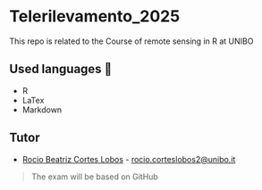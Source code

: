 # Telerilevamento_2025
This repo is related to the Course of remote sensing in R at UNIBO

## Used languages 📖
+ R
+ LaTex
+ Markdown

## Tutor
+ [Rocio Beatriz Cortes Lobos](https://www.unibo.it/sitoweb/rocio.corteslobos2) - rocio.corteslobos2@unibo.it

> The exam will be based on GitHub
